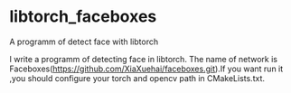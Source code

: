 # libtorch_faceboxes
A programm of detect face with libtorch


I write a programm of detecting face in libtorch. The name of network is Faceboxes(https://github.com/XiaXuehai/faceboxes.git).If you want run it ,you should configure your torch and opencv path in CMakeLists.txt.
